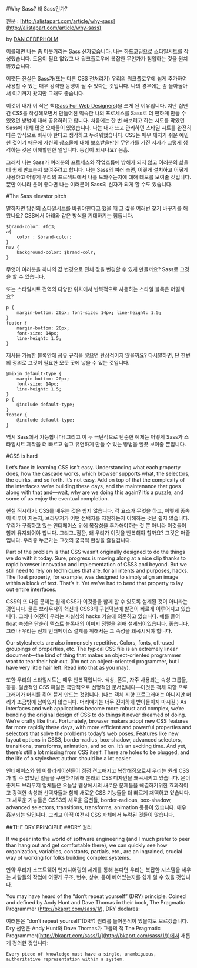 #Why Sass? 왜 Sass인가?

원문 : [http://alistapart.com/article/why-sass](http://alistapart.com/article/why-sass)

by [DAN CEDERHOLM](http://alistapart.com/author/dancederholm)

이를테면 나는 좀 머뭇거리는 Sass 신자였습니다. 나는 하드코딩으로 스타일시트를 작성했습니다. 도움이 필요 없었고 내 워크플로우에 복잡한 무언가가 침입하는 것을 원치 않았습니다. 

어쨋든 진실은 Sass가(또는 다른 CSS 전처리기) 우리의 워크플로우에 쉽게 추가하여 사용할 수 있는 매우 강력한 동맹이 될 수 있다는 것입니다. 나의 경우에는 좀 돌아돌아서 여기까지 왔지만 그래도 좋습니다.

이것이 내가 이 작은 책([Sass For Web Designers](http://www.abookapart.com/products/sass-for-web-designers))을 쓰게 된 이유입니다.  지난 십년 간 CSS를 작성해오면서 만들어진 익숙한 나의 프로세스를 Sass로 더 편하게 만들 수 있었던 방법에 대해 공유하려고 합니다. 처음에는 한 번 해보려고 하는 시도를 막았던 Sass에 대해 많은 오해들이 있었습니다. 나는 내가 쓰고 관리하던 스타일 시트를 완전히 다른 방식으로 바꿔야 한다고 생각하고 두려워했습니다. CSS는 매우 깨지기 쉬운 예민한 것이기 때문에 자신의 창조물에 대해 보호받을만한 무언가를 가진 저자가 그렇게 생각하는 것은 이해할만한 일입니다. 동감이 되시나요? 음흠.

그래서 나는 Sass가 여러분의 프로세스와 작업흐름에 방해가  되지 않고 여러분의 삶을 더 쉽게 만드는지 보여주려고 합니다. 나는 Sass의 여러 측면, 어떻게 설치하고 어떻게 사용하고 어떻게 우리의 프로젝트에서 나를 도와주는지에 대해 데모를 보여줄 것입니다. 뿐만 아니라 운이 좋다면 나는 여러분이  Sass의 신자가 되게 할 수도 있습니다.

#The Sass elevator pitch

말하자면 당신의 스타일시트를 바꿔야한다고 했을 때 그 값을 여러번 찾기 바꾸기를 해왔나요? CSS에서 아래와 같은 방식을 기대하기는 힘듭니다.

	$brand-color: #fc3;
	a{
		color : $brand-color;
	}
	nav {
		background-color: $brand-colr;
	}

무엇이 여러분을 하나의 값 변경으로 전체 값을 변경할 수 있게 만들까요? Sass로 그것을 할 수 있습니다.

또는 스타일시트 전역의 다양한 위치에서 반복적으로 사용하는 스타일 블록은 어떨까요?

	p {
		margin-bottom: 20px; font-size: 14px; line-height: 1.5;
	}
	footer {
		margin-bottom: 20px;
		font-size: 14px;
		line-height: 1.5;
	}

재사용 가능한 블록안에 공유 규칙을 넣으면 환상적이지 않을까요? 다시말하면, 단 한번의 정의로 그것이 필요한 모듯 곳에 넣을 수 있는 것입니다.

	@mixin default-type {
		margin-bottom: 20px;
		font-size: 14px;
		line-height: 1.5;
	}
	p {
		@include default-type;
	}
	footer {
		@include default-type;
	}

역시 Sass에서 가능합니다! 그리고 이 두 극단적으로 단순한 예제는 어떻게 Sass가 스타일시트 제작을 더 빠르고 쉽고 유연하게 만들 수 있는 방법을 힐끗 보여줄 뿐입니다.

#CSS is hard

Let’s face it: learning CSS isn’t easy. Understanding what each property does, how the cascade works, which browser supports what, the selectors, the quirks, and so forth. It’s not easy. Add on top of that the complexity of the interfaces we’re building these days, and the maintenance that goes along with that and—wait, why are we doing this again? It’s a puzzle, and some of us enjoy the eventual completion.

현실 직시하기: CSS를 배우는 것은 쉽지 않습니다. 각 요소가 무엇을 하고, 어떻게 종속이 이루어 지는지, 브라우저가 어떤 선택자를 지원하는지 이해하는 것은 쉽지 않습니다. 우리가 구축하고 있는 인터페이스 위에 복잡성을 추가해야하는 것 뿐 아니라 이것들이 함께 유지되어야 합니다. 그리고..잠깐, 왜 우리가 이것을 반복해야 할까요? 그것은 퍼즐입니다. 우리중 누군가는 그것의 궁극적 완성을 즐길겁니다.

Part of the problem is that CSS wasn’t originally designed to do the things we do with it today. Sure, progress is moving along at a nice clip thanks to rapid browser innovation and implementation of CSS3 and beyond. But we still need to rely on techniques that are, for all intents and purposes, hacks. The float property, for example, was designed to simply align an image within a block of text. That’s it. Yet we’ve had to bend that property to lay out entire interfaces.

CSS의 또 다른 문제는 원래 CSS가 이것들을 함께 할 수 있도록 설계된 것이 아니라는 것입니다. 물론 브라우저의 혁신과 CSS3의 구현덕분에 발전이 빠르게 이루어지고 있습니다. 그러나 여전이 우리는 사실상의 hacks 기술에 의존하고 있습니다. 예를 들어 float 속성은 단순히 텍스트 블록내의 이미지 정렬을 위해 설계되어있습니다. 좋습니다. 그러나 우리는 전체 인터페이스 설계를 위해서는 그 속성을 왜곡시켜야 합니다.

Our stylesheets are also immensely repetitive. Colors, fonts, oft-used groupings of properties, etc. The typical CSS file is an extremely linear document—the kind of thing that makes an object-oriented programmer want to tear their hair out. (I’m not an object-oriented programmer, but I have very little hair left. Read into that as you may).

또한 우리의 스타일시트는 매우 반복적입니다. 색상, 폰트, 자주 사용되는 속성 그룹들, 등등. 일반적인 CSS 파일은 극단적으로 선형적인 문서입니다—이것은 객체 지향 프로그래머가 머리를 쥐어 뜯게 만드는 것입니다. (나는 객체 지향 프로그래머는 아니지만 머리가 조금밖에 남아있지 않습니다. 머리얘기는 너무 진지하게 받아들이지 마시길.) 
As interfaces and web applications become more robust and complex, we’re bending the original design of CSS to do things it never dreamed of doing. We’re crafty like that. Fortunately, browser makers adopt new CSS features far more rapidly these days, with more efficient and powerful properties and selectors that solve the problems today’s web poses. Features like new layout options in CSS3, border-radius, box-shadow, advanced selectors, transitions, transforms, animation, and so on. It’s an exciting time. And yet, there’s still a lot missing from CSS itself. There are holes to be plugged, and the life of a stylesheet author should be a lot easier.

인터페이스와 웹 어플리케이션들이 점점 견고해지고 복잡해짐으로서 우리는 원래 CSS가 할 수 없었던 일들을 구현하기위해 본래의 CSS 디자인을 왜곡시키고 있습니다. 운이 좋게도 브라우저 업체들은 오늘날 웹상에서의 새로운 문제들을 해결하기위한 효과적이고 강력한 속성과 선택자들과 함께 새로운 CSS 기능들을 더 빠르게 채택하고 있습니다. 그 새로운 기능들은 CSS3의 새로운 옵션들, border-radious, box-shadow, advanced selectors, transitions, transforms, animation 등등이 있습니다. 매우 흥분되는 일입니다. 그리고 아직 여전히 CSS 자체에서 누락된 것들이 많습니다. 

##THE DRY PRINCIPLE 
##DRY 원리

If we peer into the world of software engineering (and I much prefer to peer than hang out and get comfortable there), we can quickly see how organization, variables, constants, partials, etc., are an ingrained, crucial way of working for folks building complex systems.

만약 우리가 소프트웨어 엔지니어링의 세계를 통해 본다면 우리는 복잡한 시스템을 세우는 사람들의 작업에 어떻게 구조, 변수, 상수, 등이 베어있는지를 쉽게 알 수 있을 것입니다.

You may have heard of the “don’t repeat yourself” (DRY) principle. Coined and defined by Andy Hunt and Dave Thomas in their book, The Pragmatic Programmer (http://bkaprt.com/sass/1/), DRY declares:

여러분은 “don’t repeat yourself”(DRY) 원리를 들어본적이 있을지도 모르겠습니다. Dry 선언은 Andy Hunt와 Dave Thomas가 그들의 책 The Pragmatic Programmer([http://bkaprt.com/sass/1/](http://bkaprt.com/sass/1/))에서 새롭게 정의한 것입니다:

	Every piece of knowledge must have a single, unambiguous, authoritative representation within a system.